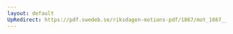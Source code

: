 ```yaml
---
layout: default
UpRedirect: https://pdf.swedeb.se/riksdagen-motions-pdf/1867/mot_1867__ak__00203/mot_1867__ak__00203_004.pdf
---
```

